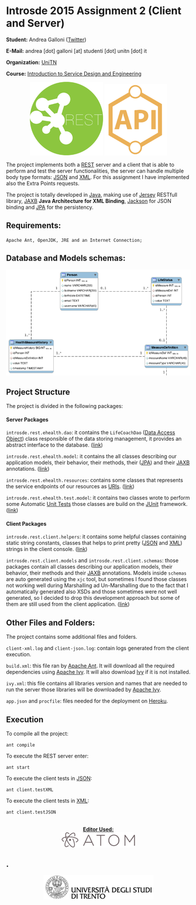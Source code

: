 
# Introsde 2015 Assignment 2 (Client and Server)

**Student:** Andrea Galloni ([Twitter](https://twitter.com/andreagalloni92))

**E-Mail:** andrea [dot] galloni [at] studenti [dot] unitn [dot] it

**Organization:** [UniTN](http://www.unitn.it/en)

**Course:** [Introduction to Service Design and Engineering](https://sites.google.com/site/introsdeunitn/)



<p align="center">
  <img src="images/rest.png" width="200">
  <img src="images/api.png" width="170">
</p>

The project implements both a [REST](https://en.wikipedia.org/wiki/Representational_state_transfer) server and a client that is able to perform and test the server functionalities, the server can handle multiple body type formats: [JSON](https://en.wikipedia.org/wiki/JSON) and [XML](https://en.wikipedia.org/wiki/XML). 
For this assignment I have implemented also the Extra Points requests. 

The project is totally developed in [Java](https://en.wikipedia.org/wiki/Java_(programming_language)), making use of [Jersey](https://jersey.java.net/) RESTfull library, [JAXB](https://en.wikipedia.org/wiki/Java_Architecture_for_XML_Binding) **Java Architecture for XML Binding**, [Jackson](https://github.com/FasterXML/jackson) for JSON binding and [JPA](https://en.wikipedia.org/wiki/Java_Persistence_API) for the persistency.



## Requirements:
`Apache Ant, OpenJDK, JRE and an Internet Connection;`

## Database and Models schemas:

<p align="center">
  <img src="images/lifecoach.png" width="700">
</p>

## Project Structure

The project is divided in the following packages:


#### Server Packages

`introsde.rest.ehealth.dao`: it contains the `LifeCoachDao` ([Data Access Object](https://en.wikipedia.org/wiki/Data_access_object)) class responsible of the data storing management, it provides an abstract interface to the database. ([link](https://github.com/sn1p3r46/introsde-2015-assignment-2/blob/master/Examples/src/introsde/rest/ehealth/dao/LifeCoachDao.java))

`introsde.rest.ehealth.model`: it contains the all classes describing our application models, their behavior, their methods, their ([JPA](https://en.wikipedia.org/wiki/Java_Persistence_API)) and their [JAXB](https://en.wikipedia.org/wiki/Java_Architecture_for_XML_Binding) annotations.   ([link](https://github.com/sn1p3r46/introsde-2015-assignment-2/tree/master/Examples/src/introsde/rest/ehealth/model))

`introsde.rest.ehealth.resources`: contains some classes that represents the service endpoints of our resources as [URIs](https://en.wikipedia.org/wiki/Uniform_Resource_Identifier). ([link](https://github.com/sn1p3r46/introsde-2015-assignment-2/tree/master/Examples/src/introsde/rest/ehealth/resources))

`introsde.rest.ehealth.test.model`: it contains two classes wrote to perform some Automatic [Unit Tests](https://en.wikipedia.org/wiki/Unit_testing) those classes are build on the [JUnit](https://en.wikipedia.org/wiki/JUnit) framework. ([link](https://github.com/sn1p3r46/introsde-2015-assignment-2/tree/master/Examples/src/introsde/rest/ehealth/test/model))

#### Client Packages

`introsde.rest.client.helpers`: it contains some helpful classes containing static string constants, classes that helps to print pretty ([JSON](https://en.wikipedia.org/wiki/JSON) and [XML](https://en.wikipedia.org/wiki/XML)) strings in the client console. ([link](https://github.com/sn1p3r46/introsde-2015-assignment-2/tree/master/Examples/src/introsde/rest/client/helpers))

`introsde.rest.client.models` and `introsde.rest.client.schemas`: those packages contain all classes describing our application models, their behavior, their methods and their [JAXB](https://en.wikipedia.org/wiki/Java_Architecture_for_XML_Binding) annotations. Models inside `schemas` are auto generated using the `xjc` tool, but sometimes I found those classes not working well during Marshalling ad Un-Marshalling due to the fact that I automatically generated also XSDs and those sometimes were not well generated, so I decided to drop this development approach but some of them are still used from the client application.     ([link](https://github.com/sn1p3r46/introsde-2015-assignment-2/tree/master/Examples/src/introsde/rest/client/schemas))


## Other Files and Folders:

The project contains some additional files and folders.

`client-xml.log` and `client-json.log`: contain logs generated from the client execution.

`build.xml`: this file ran by [Apache Ant](http://ant.apache.org/). It will download all the required dependencies using [Apache Ivy](http://ant.apache.org/ivy/). It will also download [Ivy](http://ant.apache.org/ivy/) if it is not installed.

`ivy.xml`: this file contains all libraries version and names that are needed to run the server those libraries will be downloaded by [Apache Ivy](http://ant.apache.org/ivy/).

`app.json` and `procfile`: files needed for the deployment on [Heroku](https://www.heroku.com/).


## Execution

To compile all the project:
```
ant compile
```
To execute the REST server enter:
```
ant start
```
To execute the client tests in [JSON](https://en.wikipedia.org/wiki/JSON):
```
ant client.testXML
```
To execute the client tests in [XML](https://en.wikipedia.org/wiki/XML):
```
ant client.testJSON
```



<p align="center">
  <br/><b><a href="https://atom.io/">Editor Used:</a></b><br/>
  <a href="https://atom.io/">
  <img src="images/ATOM.png" width="200">
  </a>
</p>


## .


<p align="center">
  <a href="http://unitn.it/en">
  <img src="https://raw.githubusercontent.com/sn1p3r46/introsde-2015-assignment-3-client/master/images/LogoUniTn.png" width="300">
  </a>
</p>
